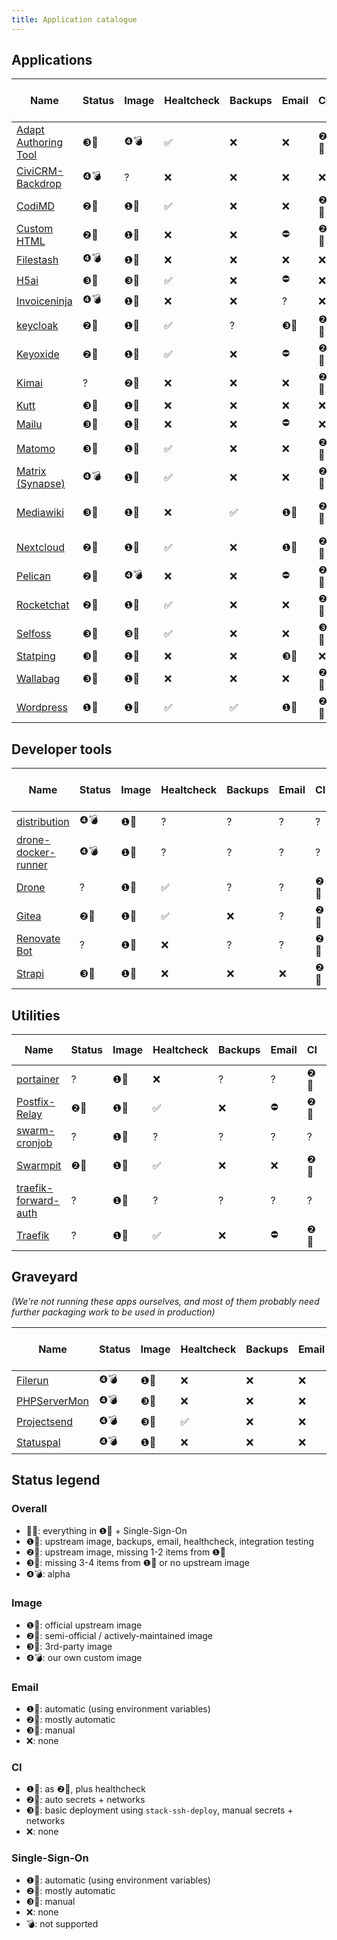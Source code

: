 ```yaml
---
title: Application catalogue
---
```


## Applications

| **Name** | **Status** | **Image** | **Healtcheck** | **Backups** | **Email** | **CI** | **Single-Sign-On** |
| --- | --- | --- | --- | --- | --- | --- | --- |
| [Adapt Authoring Tool](https://git.autonomic.zone/coop-cloud/adaptauthoring) | ❸🍎 | ❹💣 | ✅ | ❌ | ❌ | ❷💛 | ❌ |
| [CiviCRM-Backdrop](https://git.autonomic.zone/coop-cloud/civicrm-backdrop) | ❹💣 | ? | ❌ | ❌ | ❌ | ❌ | ❌ |
| [CodiMD](https://git.autonomic.zone/coop-cloud/codimd) | ❷💛 | ❶💚 | ✅ | ❌ | ❌ | ❷💛 | ❶💚 (OAuth) |
| [Custom HTML](https://git.autonomic.zone/coop-cloud/custom-html) | ❷💛 | ❶💚 | ❌ | ❌ | ⛔ | ❷💛 | ❌ |
| [Filestash](https://git.autonomic.zone/coop-cloud/filestash) | ❹💣 | ❶💚 | ❌ | ❌ | ❌ | ❌ | ❌ |
| [H5ai](https://git.autonomic.zone/coop-cloud/h5ai) | ❸🍎 | ❸🍎 | ✅ | ❌ | ⛔ | ❌ | ❌ |
| [Invoiceninja](https://git.autonomic.zone/coop-cloud/invoiceninja) | ❹💣 | ❶💚 | ❌ | ❌ | ? | ❌ | ? |
| [keycloak](https://git.autonomic.zone/coop-cloud/keycloak) | ❷💛 | ❶💚 | ✅ | ? | ❸🍎 | ❷💛 | ⛔ |
| [Keyoxide](https://git.autonomic.zone/coop-cloud/keyoxide) | ❷💛 | ❶💚 | ✅ | ❌ | ⛔ | ❷💛 | ⛔ |
| [Kimai](https://git.autonomic.zone/coop-cloud/kimai) | ? | ❷💛 | ❌ | ❌ | ❌ | ❷💛 | ❌ |
| [Kutt](https://git.autonomic.zone/coop-cloud/kutt) | ❸🍎 | ❶💚 | ❌ | ❌ | ❌ | ❌ | ❌ |
| [Mailu](https://git.autonomic.zone/coop-cloud/mailu) | ❸🍎 | ❶💚 | ❌ | ❌ | ⛔ | ❌ | ❌ |
| [Matomo](https://git.autonomic.zone/coop-cloud/matomo) | ❸🍎 | ❶💚 | ✅ | ❌ | ❌ | ❷💛 | ❌ |
| [Matrix (Synapse)](https://git.autonomic.zone/coop-cloud/matrix-synapse) | ❹💣 | ❶💚 | ✅ | ❌ | ❌ | ❷💛 | ❌ |
| [Mediawiki](https://git.autonomic.zone/coop-cloud/mediawiki) | ❸🍎 | ❶💚 | ❌ | ✅ | ❶💚 | ❷💛 | ❷💛 (OAuth, SAML) |
| [Nextcloud](https://git.autonomic.zone/coop-cloud/nextcloud) | ❷💛 | ❶💚 | ✅ | ❌ | ❶💚 | ❷💛 | ❸🍎 (OAuth) |
| [Pelican](https://git.autonomic.zone/coop-cloud/pelican) | ❷💛 | ❹💣 | ❌ | ❌ | ⛔ | ❷💛 | ❌ |
| [Rocketchat](https://git.autonomic.zone/coop-cloud/rocketchat) | ❷💛 | ❶💚 | ✅ | ❌ | ❌ | ❷💛 | ❶💚 (OAuth) |
| [Selfoss](https://git.autonomic.zone/coop-cloud/selfoss) | ❸🍎 | ❸🍎 | ✅ | ❌ | ❌ | ❸🍎 | ⛔ |
| [Statping](https://git.autonomic.zone/coop-cloud/statping) | ❸🍎 | ❶💚 | ❌ | ❌ | ❸🍎 | ❌ | ❌ |
| [Wallabag](https://git.autonomic.zone/coop-cloud/wallabag) | ❸🍎 | ❶💚 | ❌ | ❌ | ❌ | ❷💛 | ❌ |
| [Wordpress](https://git.autonomic.zone/coop-cloud/wordpress) | ❶💚 | ❶💚 | ✅ | ✅ | ❶💚 | ❷💛 | ❌ |

## Developer tools

| **Name** | **Status** | **Image** | **Healtcheck** | **Backups** | **Email** | **CI** | **Single-Sign-On** |
| --- | --- | --- | --- | --- | --- | --- | --- |
| [distribution](https://git.autonomic.zone/coop-cloud/distribution) | ❹💣 | ❶💚 | ? | ? | ? | ? | ? |
| [drone-docker-runner](https://git.autonomic.zone/coop-cloud/drone-docker-runner) | ❹💣 | ❶💚 | ? | ? | ? | ? | ? |
| [Drone](https://git.autonomic.zone/coop-cloud/drone) | ? | ❶💚 | ✅ | ? | ? | ❷💛 | ❶💚 (OAuth) |
| [Gitea](https://git.autonomic.zone/coop-cloud/gitea) | ❷💛 | ❶💚 | ✅ | ❌ | ? | ❷💛 | ❶💚 (OAuth) |
| [Renovate Bot](https://git.autonomic.zone/coop-cloud/renovate-bot) | ? | ❶💚 | ❌ | ? | ? | ❷💛 | ? |
| [Strapi](https://git.autonomic.zone/coop-cloud/strapi) | ❸🍎 | ❶💚 | ❌ | ❌ | ❌ | ❷💛 | ❌ |

## Utilities

| **Name** | **Status** | **Image** | **Healtcheck** | **Backups** | **Email** | **CI** | **Single-Sign-On** |
| --- | --- | --- | --- | --- | --- | --- | --- |
| [portainer](https://git.autonomic.zone/coop-cloud/portainer) | ? | ❶💚 | ❌ | ? | ? | ❷💛 | ❌ |
| [Postfix-Relay](https://git.autonomic.zone/coop-cloud/postfix-relay) | ❷💛 | ❶💚 | ✅ | ❌ | ⛔ | ❷💛 | ⛔ |
| [swarm-cronjob](https://git.autonomic.zone/coop-cloud/swarm-cronjob) | ? | ❶💚 | ? | ? | ? | ? | ? |
| [Swarmpit](https://git.autonomic.zone/coop-cloud/swarmpit) | ❷💛 | ❶💚 | ✅ | ❌ | ❌ | ❷💛 | ⛔ |
| [traefik-forward-auth](https://git.autonomic.zone/coop-cloud/traefik-forward-auth) | ? | ❶💚 | ? | ? | ? | ? | ? |
| [Traefik](https://git.autonomic.zone/coop-cloud/traefik) | ? | ❶💚 | ✅ | ❌ | ⛔ | ❷💛 | ? (Keycloak) |

## Graveyard

_(We're not running these apps ourselves, and most of them probably need further
packaging work to be used in production)_

| **Name** | **Status** | **Image** | **Healtcheck** | **Backups** | **Email** | **CI** | **Single-Sign-On** |
| --- | --- | --- | --- | --- | --- | --- | --- |
| [Filerun](https://git.autonomic.zone/coop-cloud/filerun) | ❹💣 | ❶💚 | ❌ | ❌ | ❌ | ❌ | ❌ |
| [PHPServerMon](https://git.autonomic.zone/coop-cloud/phpservermon) | ❹💣 | ❸🍎 | ❌ | ❌ | ❌ | ❌ | ❌ |
| [Projectsend](https://git.autonomic.zone/coop-cloud/projectsend) | ❹💣 | ❸🍎 | ✅ | ❌ | ❌ | ❌ | ❌ |
| [Statuspal](https://git.autonomic.zone/coop-cloud/statuspal) | ❹💣 | ❶💚 | ❌ | ❌ | ❌ | ❌ | ❌ |

## Status legend

### Overall

- 🌈🌈: everything in ❶💚 + Single-Sign-On
- ❶💚: upstream image, backups, email, healthcheck, integration testing
- ❷💛: upstream image, missing 1-2 items from ❶💚
- ❸🍎: missing 3-4 items from ❶💚 or no upstream image
- ❹💣: alpha

### Image

- ❶💚: official upstream image
- ❷💛: semi-official / actively-maintained image
- ❸🍎: 3rd-party image
- ❹💣: our own custom image

### Email

- ❶💚: automatic (using environment variables)
- ❷💛: mostly automatic
- ❸🍎: manual
- ❌: none

### CI

- ❶💚: as ❷💛, plus healthcheck
- ❷💛: auto secrets + networks
- ❸🍎: basic deployment using `stack-ssh-deploy`, manual secrets + networks
- ❌: none

### Single-Sign-On

- ❶💚: automatic (using environment variables)
- ❷💛: mostly automatic
- ❸🍎: manual
- ❌: none
- 💣: not supported
